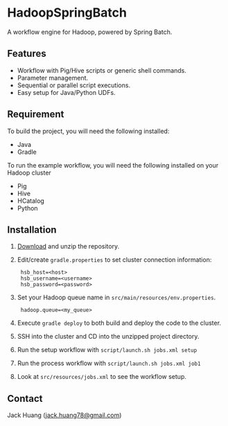 # HadoopSpringBatch
A workflow engine for Hadoop, powered by Spring Batch.

## Features
- Workflow with Pig/Hive scripts or generic shell commands.
- Parameter management.
- Sequential or parallel script executions.
- Easy setup for Java/Python UDFs. 

## Requirement
To build the project, you will need the following installed:
- Java
- Gradle

To run the example workflow, you will need the following installed on your Hadoop cluster
- Pig
- Hive
- HCatalog
- Python



## Installation
1. [Download](https://github.com/jhuang78/HadoopSpringBatch/archive/master.zip) and unzip the repository.
2. Edit/create `gradle.properties` to set cluster connection information:

		hsb_host=<host>
		hsb_username=<username>
		hsb_password=<password>

3. Set your Hadoop queue name in `src/main/resources/env.properties`.

		hadoop.queue=<my_queue>

4. Execute `gradle deploy` to both build and deploy the code to the cluster.
5. SSH into the cluster and CD into the unzipped project directory.
6. Run the setup workflow with `script/launch.sh jobs.xml setup`
7. Run the process workflow with `script/launch.sh jobs.xml job1`
8. Look at `src/resources/jobs.xml` to see the workflow setup.

## Contact
Jack Huang (jack.huang78@gmail.com)